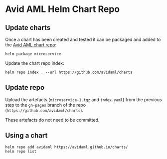 # Avid AML Helm Chart Repo

## Update charts

Once a chart has been created and tested it can be packaged and added to the [Avid AML chart repo](https://avidaml.github.io/charts/):

    helm package microservice

Update the chart repo index:

    helm repo index . --url https://github.com/avidaml/charts

## Update repo

Upload the artefacts (`microservice-1.tgz` and `index.yaml`) from the previous step to the `gh-pages` branch of the repo (`https://github.com/avidaml/charts`).

These artefacts do not need to be committed.

## Using a chart

    helm repo add avidaml https://avidaml.github.io/charts/
    helm repo list